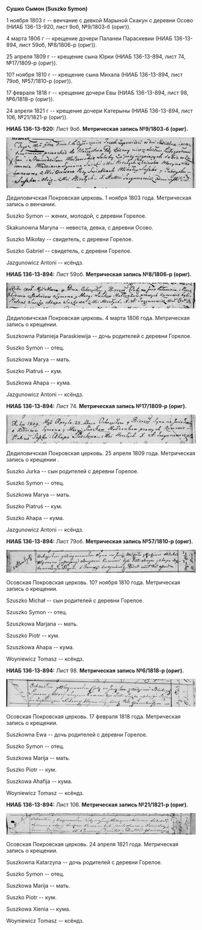**Сушко Сымон (Suszko Symon)**

1 ноября 1803 г -- венчание с девкой Марыной Скакун с деревни Осово
(НИАБ 136-13-920, лист 9об, №9/1803-б (ориг)).

4 марта 1806 г -- крещение дочери Паланеи Параскевии (НИАБ 136-13-894,
лист 59об, №8/1806-р (ориг)).

25 апреля 1809 г -- крещение сына Юрки (НИАБ 136-13-894, лист 74,
№17/1809-р (ориг)).

10? ноября 1810 г -- крещение сына Михала (НИАБ 136-13-894, лист 79об,
№57/1810-р (ориг)).

17 февраля 1818 г -- крещение дочери Евы (НИАБ 136-13-894, лист 98,
№6/1818-р (ориг)).

24 апреля 1821 г -- крещение дочери Катерыны (НИАБ 136-13-894, лист 106,
№21/1821-р (ориг)).

**НИАБ 136-13-920:** Лист 9об. **Метрическая запись №9/1803-б (ориг).**

![](./media/a85bab5b9f6f04d0a169e505f8829a2a5c0d93a3.png)

Дедиловичская Покровская церковь. 1 ноября 1803 года. Метрическая запись
о венчании.

Suszko Symon -- жених, молодой, с деревни Горелое.

Skakunowna Maryna -- невеста, девка, с деревни Осовo.

Suszko Mikołay -- свидетель, с деревни Горелое.

Suszko Gabriel -- свидетель, с деревни Горелое.

Jazgunowicz Antoni -- ксёндз.

**НИАБ 136-13-894:** Лист 59об. **Метрическая запись №8/1806-р (ориг).**

![](./media/6e71ca15ddf770b5b9a1bc5d1207c6611211070c.png)

Дедиловичская Покровская церковь. 4 марта 1806 года. Метрическая запись
о крещении.

Suszkowna Pałanieja Paraskiewija -- дочь родителей с деревни Горелое.

Suszko Symon -- отец.

Suszkowa Marya -- мать.

Suszko Piatruś -- кум.

Suszkowa Ahapa -- кума.

Jazgunowicz Antoni -- ксёндз.

**НИАБ 136-13-894:** Лист 74. **Метрическая запись №17/1809-р (ориг).**

![](./media/a35d32ede199e410b7cd615ff5a0df400ca6e772.png)

Дедиловичская Покровская церковь. 25 апреля 1809 года. Метрическая
запись о крещении .

Suszko Jurka -- сын родителей с деревни Горелое.

Suszko Symon -- отец.

Suszkowa Marya -- мать.

Suszko Piatruś -- кум.

Suszko Ahapa -- кума.

Jazgunowicz Antoni -- ксёндз.

**НИАБ 136-13-894:** Лист 79об. **Метрическая запись №57/1810-р
(ориг).**

![](./media/44b33efe96d92637776c37ef098106a286fb63ca.png)

Осовская Покровская церковь. 10? ноября 1810 года. Метрическая запись о
крещении.

Szuszko Michał -- сын родителей с деревни Горелое.

Szuszko Symon -- отец.

Szuszkowa Marjana -- мать.

Szuszko Piotr -- кум.

Szuszkowa Ahapa -- кума.

Woyniewicz Tomasz -- ксёндз.

**НИАБ 136-13-894:** Лист 98. **Метрическая запись №6/1818-р (ориг).**

![](./media/89f87cac95ed115d752ad6156cfe15062dd56a82.png)

Осовская Покровская церковь. 17 февраля 1818 года. Метрическая запись о
крещении.

Suszkowna Ewa -- дочь родителей с деревни Горелое.

Suszko Symon -- отец.

Suszkowa Marija -- мать.

Suszko Piotr -- кум.

Suszkowa Ahafija -- кума.

Woyniewicz Tomasz -- ксёндз.

**НИАБ 136-13-894:** Лист 106. **Метрическая запись №21/1821-р (ориг).**

![](./media/499e4903bf1af575d309a0ae7d47251a08970684.png)

Осовская Покровская церковь. 24 апреля 1821 года. Метрическая запись о
крещении.

Suszkowna Katarzyna -- дочь родителей с деревни Горелое.

Suszko Symon -- отец.

Suszkowa Marija -- мать.

Suszko Piotr -- кум.

Suszkowa Xienia -- кума.

Woyniewicz Tomasz -- ксёндз.
